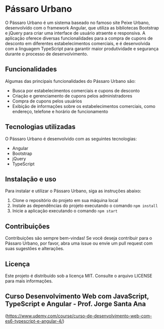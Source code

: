 # Pássaro Urbano

O Pássaro Urbano é um sistema baseado no famoso site Peixe Urbano, desenvolvido com o framework Angular, que utiliza as bibliotecas Bootstrap e jQuery para criar uma interface de usuário atraente e responsiva. A aplicação oferece diversas funcionalidades para a compra de cupons de desconto em diferentes estabelecimentos comerciais, e é desenvolvida com a linguagem TypeScript para garantir maior produtividade e segurança durante o processo de desenvolvimento.

## Funcionalidades

Algumas das principais funcionalidades do Pássaro Urbano são:

- Busca por estabelecimentos comerciais e cupons de desconto
- Criação e gerenciamento de cupons pelos administradores
- Compra de cupons pelos usuários
- Exibição de informações sobre os estabelecimentos comerciais, como endereço, telefone e horário de funcionamento

## Tecnologias utilizadas

O Pássaro Urbano é desenvolvido com as seguintes tecnologias:

- Angular
- Bootstrap
- jQuery
- TypeScript

## Instalação e uso

Para instalar e utilizar o Pássaro Urbano, siga as instruções abaixo:

1.  Clone o repositório do projeto em sua máquina local
2.  Instale as dependências do projeto executando o comando `npm install`
3.  Inicie a aplicação executando o comando `npm start`

## Contribuições

Contribuições são sempre bem-vindas! Se você deseja contribuir para o Pássaro Urbano, por favor, abra uma issue ou envie um pull request com suas sugestões e alterações.

## Licença

Este projeto é distribuído sob a licença MIT. Consulte o arquivo LICENSE para mais informações.

## Curso Desenvolvimento Web com JavaScript, TypeScript e Angular - Prof. Jorge Santa Ana

(https://www.udemy.com/course/curso-de-desenvolvimento-web-com-es6-typescript-e-angular-4/)
